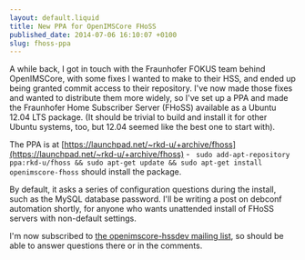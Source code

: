```yaml
---
layout: default.liquid
title: New PPA for OpenIMSCore FHoSS
published_date: 2014-07-06 16:10:07 +0100
slug: fhoss-ppa
---
```


A while back, I got in touch with the Fraunhofer FOKUS team behind OpenIMSCore, with some fixes I wanted to make to their HSS, and ended up being granted commit access to their repository. I've now made those fixes and wanted to distribute them more widely, so I've set up a PPA and made the Fraunhofer Home Subscriber Server (FHoSS) available as a Ubuntu 12.04 LTS package. (It should be trivial to build and install it for other Ubuntu systems, too, but 12.04 seemed like the best one to start with).

The PPA is at [https://launchpad.net/~rkd-u/+archive/fhoss](https://launchpad.net/~rkd-u/+archive/fhoss) - ` sudo add-apt-repository ppa:rkd-u/fhoss && sudo apt-get update && sudo apt-get install openimscore-fhoss` should install the package.

By default, it asks a series of configuration questions during the install, such as the MySQL database password. I'll be writing a post on debconf automation shortly, for anyone who wants unattended install of FHoSS servers with non-default settings.

I'm now subscribed to [the openimscore-hssdev mailing list](https://lists.sourceforge.net/lists/listinfo/openimscore-hssdev), so should be able to answer questions there or in the comments.
